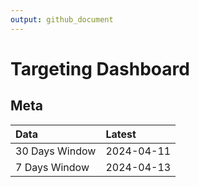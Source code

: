 ```yaml
---
output: github_document
---
```


# Targeting Dashboard



## Meta


|Data           |Latest     |
|:--------------|:----------|
|30 Days Window |2024-04-11 |
|7 Days Window  |2024-04-13 |
